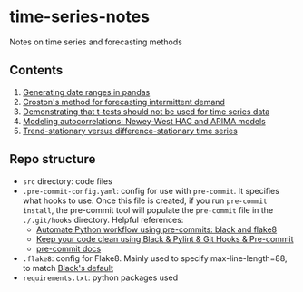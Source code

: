 # time-series-notes
Notes on time series and forecasting methods 

## Contents 
1. [Generating date ranges in pandas](https://github.com/nayefahmad/time-series-notes/blob/main/src/2022-01-16_generating-date-ranges.ipynb)   
2. [Croston's method for forecasting intermittent demand](https://github.com/nayefahmad/time-series-notes/blob/main/src/2022-02-18_crostons-method-for-forecasting-intermittent-demand.ipynb)
3. [Demonstrating that t-tests should not be used for time series data](https://github.com/nayefahmad/time-series-notes/blob/main/src/2022-03-04_inadequacy-of-t-tests-for-time-series-data.md)
4. [Modeling autocorrelations: Newey-West HAC and ARIMA models](https://github.com/nayefahmad/time-series-notes/blob/main/src/2022-03-08_newey-west-heteroskedasticity-and-autocorrelation-robust-errors.md)
4. [Trend-stationary versus difference-stationary time series](https://github.com/nayefahmad/time-series-notes/blob/main/src/2022-07-18_trend-stationary-versus-difference-stationary-time-series.md)

## Repo structure 

- `src` directory: code files 
- `.pre-commit-config.yaml`: config for use with `pre-commit`. It specifies what hooks to use. 
  Once this file is created, if you run `pre-commit install`, the pre-commit tool will populate the 
  `pre-commit` file in the `./.git/hooks` directory. Helpful references: 
    - [Automate Python workflow using pre-commits: black and flake8](https://ljvmiranda921.github.io/notebook/2018/06/21/precommits-using-black-and-flake8/)
    - [Keep your code clean using Black & Pylint & Git Hooks & Pre-commit](https://towardsdatascience.com/keep-your-code-clean-using-black-pylint-git-hooks-pre-commit-baf6991f7376)
    - [pre-commit docs](https://pre-commit.com/#)
- `.flake8`: config for Flake8. Mainly used to specify max-line-length=88, to match [Black's default](https://black.readthedocs.io/en/stable/the_black_code_style/current_style.html)
- `requirements.txt`: python packages used 

